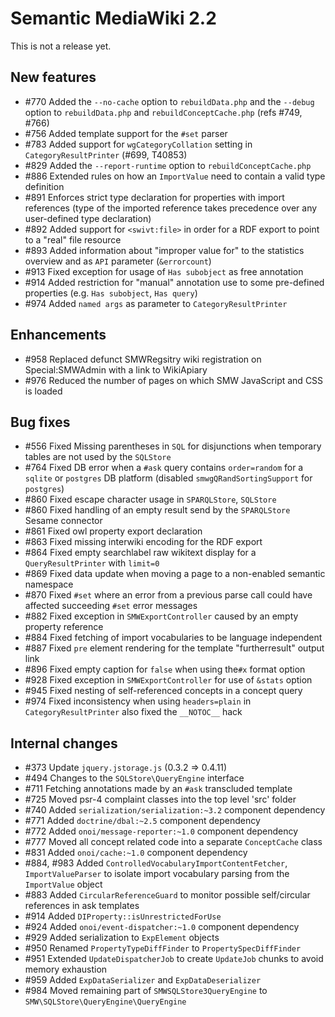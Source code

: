 # Semantic MediaWiki 2.2

This is not a release yet.

## New features

* #770 Added the `--no-cache` option to `rebuildData.php` and the `--debug` option to `rebuildData.php` and `rebuildConceptCache.php` (refs #749, #766)
* #756 Added template support for the `#set` parser
* #783 Added support for `wgCategoryCollation` setting in `CategoryResultPrinter` (#699, T40853)
* #829 Added the `--report-runtime` option to `rebuildConceptCache.php`
* #886 Extended rules on how an `ImportValue` need to contain a valid type definition
* #891 Enforces strict type declaration for properties with import references (type of the imported reference takes precedence over any user-defined type declaration)
* #892 Added support for `<swivt:file>` in order for a RDF export to point to a "real" file resource
* #893 Added information about "improper value for" to the statistics overview and as `API` parameter (`&errorcount`)
* #913 Fixed exception for usage of `Has subobject` as free annotation
* #914 Added restriction for "manual" annotation use to some pre-defined properties (e.g. `Has subobject`, `Has query`)
* #974 Added `named args` as parameter to `CategoryResultPrinter`
 
## Enhancements

* #958 Replaced defunct SMWRegsitry wiki registration on Special:SMWAdmin with a link to WikiApiary
* #976 Reduced the number of pages on which SMW JavaScript and CSS is loaded

## Bug fixes

* #556 Fixed Missing parentheses in `SQL` for disjunctions when temporary tables are not used by the `SQLStore`
* #764 Fixed DB error when a `#ask` query contains `order=random` for a `sqlite` or `postgres` DB platform (disabled `smwgQRandSortingSupport` for `postgres`)
* #860 Fixed escape character usage in `SPARQLStore`, `SQLStore` 
* #860 Fixed handling of an empty result send by the `SPARQLStore` Sesame connector
* #861 Fixed owl property export declaration
* #863 Fixed missing interwiki encoding for the RDF export
* #864 Fixed empty searchlabel raw wikitext display for a `QueryResultPrinter` with `limit=0`
* #869 Fixed data update when moving a page to a non-enabled semantic namespace
* #870 Fixed `#set` where an error from a previous parse call could have affected succeeding `#set` error messages
* #882 Fixed exception in `SMWExportController` caused by an empty property reference
* #884 Fixed fetching of import vocabularies to be language independent
* #887 Fixed `pre` element rendering for the template "furtherresult" output link
* #896 Fixed empty caption for `false` when using the`#x` format option
* #928 Fixed exception in `SMWExportController` for use of `&stats` option
* #945 Fixed nesting of self-referenced concepts in a concept query
* #974 Fixed inconsistency when using `headers=plain` in `CategoryResultPrinter` also fixed the `__NOTOC__` hack

## Internal changes
* #373 Update `jquery.jstorage.js` (0.3.2 => 0.4.11)
* #494 Changes to the `SQLStore\QueryEngine` interface
* #711 Fetching annotations made by an `#ask` transcluded template 
* #725 Moved psr-4 complaint classes into the top level 'src' folder
* #740 Added `serialization/serialization:~3.2` component dependency
* #771 Added `doctrine/dbal:~2.5` component dependency
* #772 Added `onoi/message-reporter:~1.0` component dependency
* #777 Moved all concept related code into a separate `ConceptCache` class
* #831 Added `onoi/cache:~1.0` component dependency
* #884, #983 Added `ControlledVocabularyImportContentFetcher`, `ImportValueParser` to isolate import vocabulary parsing from the `ImportValue` object
* #883 Added `CircularReferenceGuard` to monitor possible self/circular references in ask templates
* #914 Added `DIProperty::isUnrestrictedForUse`
* #924 Added `onoi/event-dispatcher:~1.0` component dependency
* #929 Added serialization to `ExpElement` objects
* #950 Renamed `PropertyTypeDiffFinder` to `PropertySpecDiffFinder`
* #951 Extended `UpdateDispatcherJob` to create `UpdateJob` chunks to avoid memory exhaustion
* #959 Added `ExpDataSerializer` and `ExpDataDeserializer`
* #984 Moved remaining part of `SMWSQLStore3QueryEngine` to `SMW\SQLStore\QueryEngine\QueryEngine`
